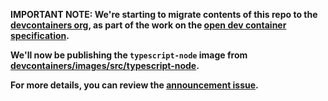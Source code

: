 **IMPORTANT NOTE: We're starting to migrate contents of this repo to the [devcontainers org](https://github.com/devcontainers), as part of the work on the [open dev container specification](https://containers.dev).**

**We'll now be publishing the `typescript-node` image from [devcontainers/images/src/typescript-node](https://github.com/devcontainers/images/tree/main/src/typescript-node).**

**For more details, you can review the [announcement issue](https://github.com/microsoft/vscode-dev-containers/issues/1589).**
